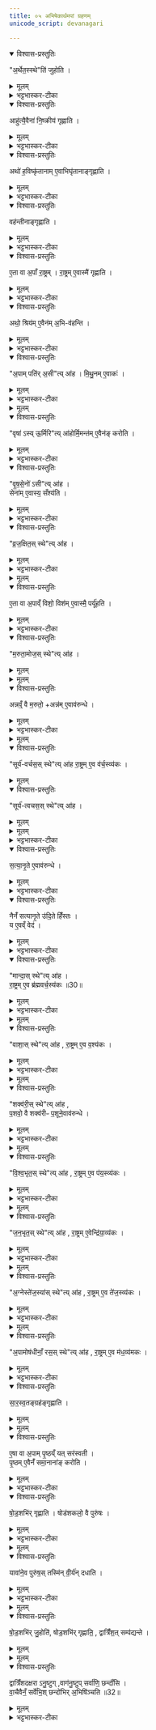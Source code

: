 ```yaml
---
title: ०५ अभिषेकार्थमपां ग्रहणम्
unicode_script: devanagari

---
```

<details open><summary>विश्वास-प्रस्तुतिः</summary>

"अ॒र्थेत॒स्स्थे"ति॑ जुहोति ।
</details>

<details><summary>मूलम्</summary>

"अ॒र्थेत॒स्स्थे"ति॑ जुहोति ।
</details>

<details><summary>भट्टभास्कर-टीका</summary>

1 अर्थेतस्स्थेत्यादि ॥ अभिषेकार्थमपां ग्रहान्वायव्यैः गृह्णाति षोडश सप्तदश वा 'अर्थेतस्स्थ'इत्यादिमन्त्रैः । एतास्वप्सु प्रथमं जुहोति ।
</details>

<details open><summary>विश्वास-प्रस्तुतिः</summary>

आहु॑त्यै॒वैना॑ नि॒ष्क्रीय॑ गृह्णाति ।
</details>

<details><summary>मूलम्</summary>

आहु॑त्यै॒वैना॑ नि॒ष्क्रीय॑ गृह्णाति ।
</details>

<details><summary>भट्टभास्कर-टीका</summary>

आहुत्या मूल्यस्थानीयया एना आपो निष्क्रीय स्वीकृत्य गृह्णाति ।
</details>

<details open><summary>विश्वास-प्रस्तुतिः</summary>

अथो॑ ह॒विष्कृ॑तानाम् ए॒वाभिघृ॑तानाङ्गृह्णाति ।
</details>

<details><summary>मूलम्</summary>

अथो॑ ह॒विष्कृ॑तानाम् ए॒वाभिघृ॑तानाङ्गृह्णाति ।
</details>

<details><summary>भट्टभास्कर-टीका</summary>

अथो अपि च हविष्कृतानां हविष्ट्वं प्राप्तानां अत एव अभिघृतानां अभिघारितानां अपां गृह्णाति प्रथमाहुतिप्रक्षेपेण हविष्कृत्य अभिघार्य च आपो गृहीता भवन्ति ।
</details>

<details open><summary>विश्वास-प्रस्तुतिः</summary>

वह॑न्तीनाङ्गृह्णाति ।
</details>

<details><summary>मूलम्</summary>

वह॑न्तीनाङ्गृह्णाति ।
</details>

<details><summary>भट्टभास्कर-टीका</summary>

'अर्थेतः स्थ' इति वहन्तीनां गृह्णाति ।
</details>

<details open><summary>विश्वास-प्रस्तुतिः</summary>

ए॒ता वा अ॒पाँ रा॒ष्ट्रम् । रा॒ष्ट्रम् ए॒वास्मै॑ गृह्णाति ।
</details>

<details><summary>मूलम्</summary>

ए॒ता वा अ॒पाँ रा॒ष्ट्रम् । रा॒ष्ट्रम् ए॒वास्मै॑ गृह्णाति ।
</details>

<details><summary>भट्टभास्कर-टीका</summary>

एताः प्रवहन्त्यः आपः अपां राष्ट्रं सारभूतोंशः, राजमानो वा अंशः । तस्मादेतासां ग्रहणेन यजमानाय राष्ट्रं गृह्नाति ।
</details>

<details open><summary>विश्वास-प्रस्तुतिः</summary>

अथो॒ श्रिय॑म् ए॒वैन॑म् अ॒भि-व॑हन्ति ।
</details>

<details><summary>मूलम्</summary>

अथो॒ श्रिय॑म् ए॒वैन॑म् अ॒भि-व॑हन्ति ।
</details>

<details><summary>भट्टभास्कर-टीका</summary>

अपि च एनं यजमानं अभि अस्योपरि श्रियं वहन्ति । 'अभिरभागे'इति लक्षणे अभेः कर्मप्रवचनीयत्वम् । राष्ट्रभूतानामुपरि हुत्वा ग्रहणात् राष्ट्रश्रीरेनमभिलक्ष्य तिष्ठतीति ॥
</details>

<details open><summary>विश्वास-प्रस्तुतिः</summary>

"अ॒पाम् पति॑र् अ॒सी"त्य् आ॑ह । मि॒थु॒नम् ए॒वाकः॑ ।
</details>

<details><summary>मूलम्</summary>

"अ॒पाम् पति॑र् अ॒सी"त्य् आ॑ह । मि॒थु॒नम् ए॒वाकः॑ ।
</details>

<details><summary>भट्टभास्कर-टीका</summary>

2 अपां पतिरसीति ॥ समुद्रात्पून्नदाद्वा शोणादेर्गृह्णाति । मिथुनमेवाकः करोति, पुंस्त्वादेषां स्त्रीत्वाच्चेतरासाम् । 'मन्त्रे घस'इति च्लेर्लुक् ।
</details>


<details><summary>मूलम्</summary>

वृषा॑ऽस्यू॒र्मिरित्या॑ह ॥28॥  
ऊ॒र्मि॒मन्त॑मे॒वैन॑ङ्करोति ।
</details>

<details open><summary>विश्वास-प्रस्तुतिः</summary>

"वृषा॑ ऽस्य् ऊ॒र्मिरि"त्य् आ॑होर्मि॒मन्त॑म् ए॒वैन॑ङ् करोति ।
</details>

<details><summary>मूलम्</summary>

"वृषा॑ ऽस्य् ऊ॒र्मिरि"त्य् आ॑होर्मि॒मन्त॑म् ए॒वैन॑ङ् करोति ।
</details>

<details><summary>भट्टभास्कर-टीका</summary>

वृषाऽसीति प्रतिस्रोतसमूर्मिं गृह्णाति । ऊर्मिमन्तं गवादिसंघातवन्तं यजमानं करोति ।
</details>

<details open><summary>विश्वास-प्रस्तुतिः</summary>

"वृ॒ष॒से॒नो॑ ऽसी"त्य् आ॑ह ।  
सेना॑म् ए॒वास्य॒ सँश्य॑ति ।
</details>

<details><summary>मूलम्</summary>

"वृ॒ष॒से॒नो॑ ऽसी"त्य् आ॑ह ।  
सेना॑म् ए॒वास्य॒ सँश्य॑ति ।
</details>

<details><summary>भट्टभास्कर-टीका</summary>

वृषसेनोसि इत्यनुस्रोतसं गृह्णाति । संश्यतीति । संशितत्वं सेनाया वर्षितृत्वात् ।
</details>

<details open><summary>विश्वास-प्रस्तुतिः</summary>

"व्र॒ज॒क्षित॒स् स्थे"त्य् आ॑ह ।
</details>

<details><summary>मूलम्</summary>

"व्र॒ज॒क्षित॒स् स्थे"त्य् आ॑ह ।
</details>

<details><summary>भट्टभास्कर-टीका</summary>

व्रजक्षितः इति कूप्या गृह्णाति ।
</details>


<details><summary>मूलम्</summary>

ए॒ता वा अ॒पाव्ँ विशः॑ ।
विश॑मे॒वास्मै॒ पर्यू॑हति ।
</details>

<details open><summary>विश्वास-प्रस्तुतिः</summary>

ए॒ता वा अ॒पाव्ँ विशो॒ विश॑म् ए॒वास्मै॒ पर्यू॑हति ।
</details>

<details><summary>मूलम्</summary>

ए॒ता वा अ॒पाव्ँ विशो॒ विश॑म् ए॒वास्मै॒ पर्यू॑हति ।
</details>

<details><summary>भट्टभास्कर-टीका</summary>

एता अपां मध्ये विशो ध्रुवाः व्रजे निवसन्तीति । तस्माद्विशं पर्यूहति परित आनयति यजमानाय ।
</details>

<details open><summary>विश्वास-प्रस्तुतिः</summary>

"म॒रुता॒मोज॒स् स्थे"त्य् आ॑ह ।
</details>

<details><summary>मूलम्</summary>

"म॒रुता॒मोज॒स् स्थे"त्य् आ॑ह ।
</details>


<details><summary>मूलम्</summary>

अन्नव्ँ॒ वै म॒रुतः॑ ।
अन्न॑मे॒वाव॑रुन्धे ।
</details>

<details open><summary>विश्वास-प्रस्तुतिः</summary>

अन्नव्ँ॒ वै म॒रुतो॒ +अन्न॑म् ए॒वाव॑रुन्धे ।
</details>

<details><summary>मूलम्</summary>

अन्नव्ँ॒ वै म॒रुतो॒ +अन्न॑म् ए॒वाव॑रुन्धे ।
</details>

<details><summary>भट्टभास्कर-टीका</summary>

मरुतामित्यादि आवर्तजलं गृह्णाति । अन्न हेतवो मरुतः ।
</details>


<details><summary>मूलम्</summary>

सूर्य॑वर्चस॒स्स्थेत्या॑ह ॥29॥  
रा॒ष्ट्रमे॒व व॑र्च॒स्व्य॑कः ।
</details>

<details open><summary>विश्वास-प्रस्तुतिः</summary>

"सूर्य॑-वर्चस॒स् स्थे"त्य् आ॑ह रा॒ष्ट्रम् ए॒व व॑र्च॒स्व्य॑कः ।
</details>

<details><summary>मूलम्</summary>

"सूर्य॑-वर्चस॒स् स्थे"त्य् आ॑ह रा॒ष्ट्रम् ए॒व व॑र्च॒स्व्य॑कः ।
</details>

<details open><summary>विश्वास-प्रस्तुतिः</summary>

"सूर्य॑-त्वचस॒स् स्थे"त्य् आ॑ह ।
</details>

<details><summary>मूलम्</summary>

"सूर्य॑-त्वचस॒स् स्थे"त्य् आ॑ह ।
</details>


<details><summary>मूलम्</summary>

स॒त्यव्ँ वा ए॒तत् ।
यद्वर्ष॑ति ।
अनृ॑तय्ँ॒ यदा॒तप॑ति॒ वर्ष॑ति ।

स॒त्यव्ँ वा ए॒तद् ,  यद् वर्ष॑त्य्॒ अनृ॑तय्ँ॒ यदा॒तप॑ति॒ वर्ष॑ति ।
</details>

<details><summary>भट्टभास्कर-टीका</summary>

सूर्यवर्चस इत्यातपति वर्ष्या गृह्णाति ।

सत्यं खल्वेतत् अमोघफलं भवति प्रभूतत्वात् । यदातपति दुर्दिनायमाने यत् वर्षति तदनृतं अल्पत्वेनासधकत्वात् ।
</details>

<details open><summary>विश्वास-प्रस्तुतिः</summary>

स॒त्या॒नृ॒ते ए॒वाव॑रुन्धे ।  
</details>

<details><summary>मूलम्</summary>

स॒त्या॒नृ॒ते ए॒वाव॑रुन्धे ।  
</details>

<details><summary>भट्टभास्कर-टीका</summary>

तस्मात् सत्यानृते अवरुन्धे विधेयीकर्तुं शक्नोत्येवंवेदितारम् ।
</details>

<details open><summary>विश्वास-प्रस्तुतिः</summary>

नैनँ॑ सत्यानृ॒ते उ॑दि॒ते हिँ॑स्तः ।  
य ए॒वव्ँ वेद॑ ।
</details>

<details><summary>मूलम्</summary>

नैनँ॑ सत्यानृ॒ते उ॑दि॒ते हिँ॑स्तः ।  
य ए॒वव्ँ वेद॑ ।
</details>

<details><summary>भट्टभास्कर-टीका</summary>

सत्यानृते उदिते उज्ज्वले नियन्तुमशक्ये मृत्वा न हिंस्तः एवंवेदितारमपि न हिंस्तः किं पुरनरातपति वर्ष्या गृह्णत इति ।
</details>

<details open><summary>विश्वास-प्रस्तुतिः</summary>

"मान्दा॒स् स्थे"त्य् आ॑ह ।  
रा॒ष्ट्रम् ए॒व ब्र॑ह्मवर्च॒स्य॑कः ॥30॥  
</details>

<details><summary>मूलम्</summary>

"मान्दा॒स् स्थे"त्य् आ॑ह ।  
रा॒ष्ट्रम् ए॒व ब्र॑ह्मवर्च॒स्य॑कः ॥30॥  
</details>

<details><summary>भट्टभास्कर-टीका</summary>

मान्दा;, इति स्थावरा ह्रादिनीर्वा गृह्णाति । स्थावराणां तटाकादिजलानां ब्रह्मवर्चसवृद्धिहेतुत्वात् ।
</details>


<details><summary>मूलम्</summary>

वाशा॒स्स्थेत्या॑ह ।
रा॒ष्ट्रमे॒व व॒श्य॑कः ।
</details>

<details open><summary>विश्वास-प्रस्तुतिः</summary>

"वाशा॒स् स्थे"त्य् आ॑ह , रा॒ष्ट्रम् ए॒व व॒श्य॑कः ।
</details>

<details><summary>मूलम्</summary>

"वाशा॒स् स्थे"त्य् आ॑ह , रा॒ष्ट्रम् ए॒व व॒श्य॑कः ।
</details>

<details><summary>भट्टभास्कर-टीका</summary>

वाशा इत्यवश्यायोदकं गृह्णाति । राष्ट्रमेव वशीकरोति । स्वाधीनत्वे वचनात् ।
</details>


<details><summary>मूलम्</summary>

शक्व॑री॒स्स्थेत्या॑ह ।
प॒शवो॒ वै शक्व॑रीः ।
प॒शूने॒वाव॑रुन्धे ।
</details>

<details open><summary>विश्वास-प्रस्तुतिः</summary>

"शक्व॑री॒स् स्थे"त्य् आ॑ह ,   
प॒शवो॒ वै शक्व॑रीᳶ प॒शूने॒वाव॑रुन्धे ।
</details>

<details><summary>मूलम्</summary>

"शक्व॑री॒स् स्थे"त्य् आ॑ह ,   
प॒शवो॒ वै शक्व॑रीᳶ प॒शूने॒वाव॑रुन्धे ।
</details>

<details><summary>भट्टभास्कर-टीका</summary>

शक्वरीरिति गोरुल्ब्या गृह्णाति । ़  
पशव इति । उल्ब्यानां पशुरक्षणहेतुत्वात् ताच्छब्द्यम् ।
</details>


<details><summary>मूलम्</summary>

वि॒श्व॒भृत॒स्स्थेत्या॑ह ।
रा॒ष्ट्रमे॒व प॑य॒स्व्य॑कः ।
</details>

<details open><summary>विश्वास-प्रस्तुतिः</summary>

"वि॒श्व॒भृत॒स् स्थे"त्य् आ॑ह , रा॒ष्ट्रम् ए॒व प॑य॒स्व्य॑कः ।
</details>

<details><summary>मूलम्</summary>

"वि॒श्व॒भृत॒स् स्थे"त्य् आ॑ह , रा॒ष्ट्रम् ए॒व प॑य॒स्व्य॑कः ।
</details>

<details><summary>भट्टभास्कर-टीका</summary>

विश्वभृत इति पयो गृह्णाति । राष्ट्रं पयस्वि करोति ।
</details>


<details><summary>मूलम्</summary>

ज॒न॒भृत॒स्स्थेत्या॑ह ।
रा॒ष्ट्रमे॒वेन्द्रि॑या॒व्य॑कः ।
</details>

<details open><summary>विश्वास-प्रस्तुतिः</summary>

"ज॒न॒भृत॒स् स्थे"त्य् आ॑ह , रा॒ष्ट्रम् ए॒वेन्द्रि॑या॒व्य॑कः ।
</details>

<details><summary>मूलम्</summary>

"ज॒न॒भृत॒स् स्थे"त्य् आ॑ह , रा॒ष्ट्रम् ए॒वेन्द्रि॑या॒व्य॑कः ।
</details>

<details><summary>भट्टभास्कर-टीका</summary>

जनभृत इति दधि गृह्णाति । राष्ट्रमिन्द्रियावि इन्द्रियवत् करोति । दक्ष इन्द्रियहेतुत्वात् ।
</details>


<details><summary>मूलम्</summary>

अ॒ग्नेस्ते॑ज॒स्या॑स्स्थेत्या॑ह ॥31 ॥  
रा॒ष्ट्रमे॒व ते॑ज॒स्व्य॑कः ।
</details>

<details open><summary>विश्वास-प्रस्तुतिः</summary>

"अ॒ग्नेस्ते॑ज॒स्या॑स् स्थे"त्य् आ॑ह , रा॒ष्ट्रम् ए॒व ते॑ज॒स्व्य॑कः ।
</details>

<details><summary>मूलम्</summary>

"अ॒ग्नेस्ते॑ज॒स्या॑स् स्थे"त्य् आ॑ह , रा॒ष्ट्रम् ए॒व ते॑ज॒स्व्य॑कः ।
</details>

<details><summary>भट्टभास्कर-टीका</summary>

अग्नेस्तेजस्या इति घृतं गृह्णाति । राष्ट्रं तेजस्वि करोति, 'तेजो घृतम्' इति ।
</details>


<details><summary>मूलम्</summary>

अ॒पामोष॑धीनाँ॒ रस॒स्स्थेत्या॑ह ।
रा॒ष्ट्रमे॒व म॑ध॒व्य॑मकः ।
</details>

<details open><summary>विश्वास-प्रस्तुतिः</summary>

"अ॒पामोष॑धीनाँ॒ रस॒स् स्थे"त्य् आ॑ह , रा॒ष्ट्रम् ए॒व म॑ध॒व्य॑मकः ।
</details>

<details><summary>मूलम्</summary>

"अ॒पामोष॑धीनाँ॒ रस॒स् स्थे"त्य् आ॑ह , रा॒ष्ट्रम् ए॒व म॑ध॒व्य॑मकः ।
</details>

<details><summary>भट्टभास्कर-टीका</summary>

अपामिति मधु गृह्णाति । राष्ट्रं मधव्यं करोति मधुने हितं मध्विव सर्वस्य प्रियं भवति । 'उगवादिभ्यो यत्'।
</details>

<details open><summary>विश्वास-प्रस्तुतिः</summary>

सा॒र॒स्व॒तङ्ग्रह॑ङ्गृह्णाति ।
</details>

<details><summary>मूलम्</summary>

सा॒र॒स्व॒तङ्ग्रह॑ङ्गृह्णाति ।
</details>


<details><summary>मूलम्</summary>

ए॒षा वा अ॒पाम्पृ॒ष्ठम् ।
यत्सर॑स्वती ।
</details>

<details open><summary>विश्वास-प्रस्तुतिः</summary>

ए॒षा वा अ॒पाम् पृ॒ष्ठय्ँ यत् सर॑स्वती ।  
पृ॒ष्ठम् ए॒वैनँ॑ समा॒नाना॑ङ् करोति ।
</details>

<details><summary>मूलम्</summary>

ए॒षा वा अ॒पाम् पृ॒ष्ठय्ँ यत् सर॑स्वती ।  
पृ॒ष्ठम् ए॒वैनँ॑ समा॒नाना॑ङ् करोति ।
</details>

<details><summary>भट्टभास्कर-टीका</summary>

सारस्वतमित्वादि । स्व उदके । अपां पृष्ठं प्रधानभूता सरस्वती नदी समानानां पृष्ठमुच्छ्रितं तादृशं यजमानं करोति ॥
</details>

<details open><summary>विश्वास-प्रस्तुतिः</summary>

षो॒ड॒शभि॑र् गृह्णाति । षोड॑शकलो॒ वै पुरु॑षः ।
</details>

<details><summary>मूलम्</summary>

षो॒ड॒शभि॑र् गृह्णाति । षोड॑शकलो॒ वै पुरु॑षः ।
</details>

<details><summary>भट्टभास्कर-टीका</summary>

3 षोडशभिरिति ॥ 'अर्थेतः' इत्यादिभिः । षोडशकलः षोडशावयवः पञ्चभिः भूतैः पञ्चभिः ज्ञानेन्द्रियैः पञ्चभिः कर्मेन्द्रियैः मनसा च । यद्वा - चन्द्रः षोडशकलः तदात्मा जीव इति ।
</details>


<details><summary>मूलम्</summary>

यावा॑ने॒व पुरु॑षः ।
तस्मि॑न्वी॒र्य॑न्दधाति ।
</details>

<details open><summary>विश्वास-प्रस्तुतिः</summary>

यावा॑ने॒व पुरु॑ष॒स् तस्मि॑न् वी॒र्य॑न् दधाति ।
</details>

<details><summary>मूलम्</summary>

यावा॑ने॒व पुरु॑ष॒स् तस्मि॑न् वी॒र्य॑न् दधाति ।
</details>

<details><summary>भट्टभास्कर-टीका</summary>

यावानित्यादि । गतम् ।
</details>


<details><summary>मूलम्</summary>

षो॒ड॒शभि॑र्जु॒होति॑ षोड॒शभि॑र्गृह्णाति ।
द्वात्रिँ॑श॒त् सम्प॑द्यन्ते ।
</details>

<details open><summary>विश्वास-प्रस्तुतिः</summary>

षो॒ड॒शभि॑र् जु॒होति॑, षोड॒शभि॑र् गृह्णाति॒ , द्वात्रिँ॑श॒त् सम्प॑द्यन्ते ।
</details>

<details><summary>मूलम्</summary>

षो॒ड॒शभि॑र् जु॒होति॑, षोड॒शभि॑र् गृह्णाति॒ , द्वात्रिँ॑श॒त् सम्प॑द्यन्ते ।
</details>


<details><summary>मूलम्</summary>

द्वात्रिँ॑शदक्षराऽनु॒ष्टुक् ।
वाग॑नु॒ष्टुप्सर्वा॑णि॒ छन्दाँ॑सि ।
</details>

<details open><summary>विश्वास-प्रस्तुतिः</summary>

द्वात्रिँ॑शदक्षरा ऽनु॒ष्टुग् ,वाग॑नु॒ष्टुप् सर्वा॑णि॒ छन्दाँ॑सि ।   
वा॒चैवैनँ॒ सर्वे॑भि॒श् छन्दो॑भिर् अ॒भिषि॑ञ्चति ॥32॥  
</details>

<details><summary>मूलम्</summary>

द्वात्रिँ॑शदक्षरा ऽनु॒ष्टुग् ,वाग॑नु॒ष्टुप् सर्वा॑णि॒ छन्दाँ॑सि ।   
वा॒चैवैनँ॒ सर्वे॑भि॒श् छन्दो॑भिर् अ॒भिषि॑ञ्चति ॥32॥  
</details>

<details><summary>भट्टभास्कर-टीका</summary>

षोडशभिरिति । एतैरेव जुहोति । एतैरेव गृह्णाति चेति द्वात्रिंशत् भवन्ति । अनुष्टुप्च द्वात्रिंशदक्षरा । सा चानुष्टुप् सर्ववाङ्मयहेतुत्वात् स्वयं वागेव सा च वाक् सर्वाणि छन्दांसि तत्परिणामत्वात् सर्वच्छन्दसाम् । तस्माद्वाचा छन्दोभिश्च यजमानमभिषिञ्चति । द्वात्रिंशत्संख्यान्वयात् वाचो वीर्येण सर्वच्छन्दोवीर्येण चेत्यर्थः ॥


इति सप्तमे पञ्चमोऽनुवाकः ॥  

</details>